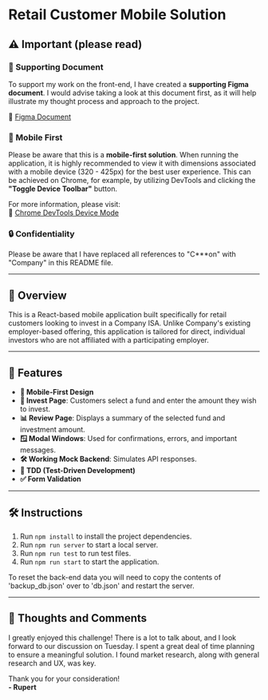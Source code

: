 # Retail Customer Mobile Solution

## ⚠️ Important (please read)

### 📄 Supporting Document

To support my work on the front-end, I have created a **supporting Figma document**. I would advise taking a look at this document first, as it will help illustrate my thought process and approach to the project.

🔗 [Figma Document](<https://www.figma.com/board/AFqj7JG0nBJpOdSSW1rEW2/User-flow-template-(Community)?node-id=0-1&t=hwFtyodq8vg9tKi8-1>)

### 📱 Mobile First

Please be aware that this is a **mobile-first solution**. When running the application, it is highly recommended to view it with dimensions associated with a mobile device (320 - 425px) for the best user experience. This can be achieved on Chrome, for example, by utilizing DevTools and clicking the **"Toggle Device Toolbar"** button.

For more information, please visit:  
🔗 [Chrome DevTools Device Mode](https://developer.chrome.com/docs/devtools/device-mode)

### 🔒 Confidentiality

Please be aware that I have replaced all references to "C\*\*\*on" with "Company" in this README file.

---

## 🌟 Overview

This is a React-based mobile application built specifically for retail customers looking to invest in a Company ISA. Unlike Company's existing employer-based offering, this application is tailored for direct, individual investors who are not affiliated with a participating employer.

---

## 🚀 Features

- **📱 Mobile-First Design**
- **💸 Invest Page**: Customers select a fund and enter the amount they wish to invest.
- **📊 Review Page**: Displays a summary of the selected fund and investment amount.
- **🪟 Modal Windows**: Used for confirmations, errors, and important messages.
- **🛠️ Working Mock Backend**: Simulates API responses.
- **🧪 TDD (Test-Driven Development)**
- **✅ Form Validation**

---

## 🛠️ Instructions

1. Run `npm install` to install the project dependencies.
2. Run `npm run server` to start a local server.
3. Run `npm run test` to run test files.
4. Run `npm run start` to start the application.

To reset the back-end data you will need to copy the contents of 'backup_db.json' over to 'db.json' and restart the server.

---

## 💭 Thoughts and Comments

I greatly enjoyed this challenge! There is a lot to talk about, and I look forward to our discussion on Tuesday. I spent a great deal of time planning to ensure a meaningful solution. I found market research, along with general research and UX, was key.

Thank you for your consideration!  
**- Rupert**
